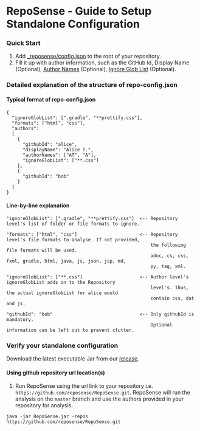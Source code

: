 # RepoSense - Guide to Setup Standalone Configuration
### Quick Start
1. Add [_reposense/config.json](../_reposense/config.json) to the root of your repository.
1. Fill it up with author information, such as the GitHub Id, Display Name (Optional), [Author Names](UserGuide.md#git-author-name)  (Optional), [Ignore Glob List](UserGuide.md#csv-config-file) (Optional).

### Detailed explanation of the structure of repo-config.json

#### Typical format of repo-config.json
```
{
  "ignoreGlobList": [".gradle", "**prettify.css"],    
  "formats": ["html", "css"],
  "authors":
  [
    {
      "githubId": "alice",
      "displayName": "Alice T.",
      "authorNames": ["AT", "A"],
      "ignoreGlobList": ["**.css"]
    },
    {
      "githubId": "bob"
    }
  ]
}
```
#### Line-by-line explanation
```
"ignoreGlobList": [".gradle", "**prettify.css"]  <-- Repository level's list of folder or file formats to ignore.

"formats": ["html", "css"]                       <-- Repository level's file formats to analyse. If not provided,       
                                                     the following file formats will be used.
                                                     adoc, cs, css, fxml, gradle, html, java, js, json, jsp, md,
                                                     py, tag, xml.

"ignoreGlobList": ["**.css"]                     <-- Author level's ignoreGlobList adds on to the Repository
                                                     level's. Thus, the actual ignoreGlobList for alice would
                                                     contain css, dat and js.

"githubId": "bob"                                <-- Only githubId is mandatory.
                                                     Optional information can be left out to prevent clutter.
```
### Verify your standalone configuration
Download the latest executable Jar from our [release](https://github.com/reposense/RepoSense/releases/latest).

#### Using github repository url location(s)
1. Run RepoSense using the url link to your repository i.e. `https://github.com/reposense/RepoSense.git`. RepoSense will run the analysis on the `master` branch and use the authors provided in your repository for analysis.

```
java -jar RepoSense.jar -repos https://github.com/reposense/RepoSense.git
```
